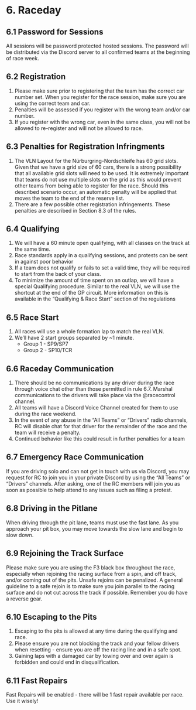 # 6. Raceday

## 6.1 Password for Sessions
All sessions will be password protected hosted sessions. The password will be distributed via the Discord server to all confirmed teams at the beginning of race week.

## 6.2 Registration
1. Please make sure prior to registering that the team has the correct car number set. When you register for the race session, make sure you are using the correct team and car.
2. Penalties will be assessed if you register with the wrong team and/or car number.
3. If you register with the wrong car, even in the same class, you will not be allowed to re-register and will not be allowed to race.

## 6.3 Penalties for Registration Infringments
1. The VLN Layout for the Nürburgring-Nordschleife has 60 grid slots. Given that we have a grid size of 60 cars, there is a strong possibility that all available grid slots will need to be used. It is extremely important that teams do not use multiple slots on the grid as this would prevent other teams from being able to register for the race. Should this described scenario occur, an automatic penalty will be applied that moves the team to the end of the reserve list.
2. There are a few possible other registration infringements. These penalties are described in Section 8.3 of the rules.

## 6.4 Qualifying
1. We will have a 60 minute open qualifying, with all classes on the track at the same time.
2. Race standards apply in a qualifying sessions, and protests can be sent in against poor behavior
3. If a team does not qualify or fails to set a valid time, they will be required to start from the back of your class.
4. To minimize the amount of time spent on an outlap, we will have a special Qualifying procedure. Similar to the real VLN, we will use the shortcut at the end of the GP circuit. More information on this is available in the “Qualifying & Race Start” section of the regulations

## 6.5 Race Start
1. All races will use a whole formation lap to match the real VLN.
2. We’ll have 2 start groups separated by ~1 minute.
    - Group 1 - SP9/SP7
    - Group 2 - SP10/TCR

## 6.6 Raceday Communication
1. There should be no communications by any driver during the race through voice chat other than those permitted in rule 6.7. Marshal communications to the drivers will take place via the @racecontrol channel.
2. All teams will have a Discord Voice Channel created for them to use during the race weekend.
3. In the event of any abuse in the “All Teams” or “Drivers” radio channels, RC will disable chat for that driver for the remainder of the race and the team will receive a penalty.
4. Continued behavior like this could result in further penalties for a team

## 6.7 Emergency Race Communication
If you are driving solo and can not get in touch with us via Discord, you may request for RC to join you in your private Discord  by using the “All Teams” or “Drivers” channels. After asking, one of the RC members will join you as soon as possible to help attend to any issues such as filing a protest.

## 6.8 Driving in the Pitlane
When driving through the pit lane, teams must use the fast lane. As you approach your pit box, you may move towards the slow lane and begin to slow down.

## 6.9 Rejoining the Track Surface
Please make sure you are using the F3 black box throughout the race, especially when rejoining the racing surface from a spin, and off track, and/or coming out of the pits. Unsafe rejoins can be penalized. A general guideline to a safe rejoin is to make sure you join parallel to the racing surface and do not cut across the track if possible. Remember you do have a reverse gear.

## 6.10 Escaping to the Pits
1. Escaping to the pits is allowed at any time during the qualifying and race.
2. Please ensure you are not blocking the track and your fellow drivers when resetting - ensure you are off the racing line and in a safe spot.
3. Gaining laps with a damaged car by towing over and over again is forbidden and could end in disqualification.

## 6.11 Fast Repairs
Fast Repairs will be enabled - there will be 1 fast repair available per race. Use it wisely!

